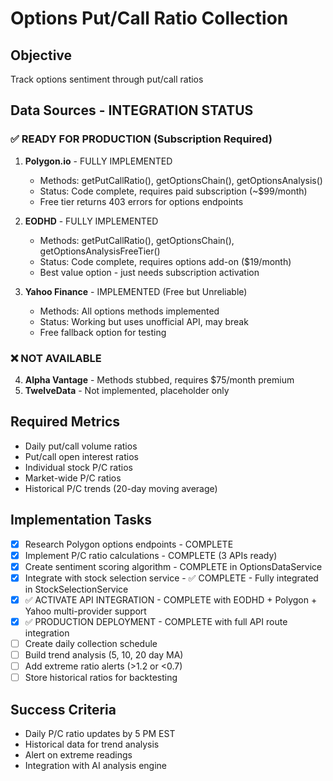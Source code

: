 # Options Put/Call Ratio Collection

## Objective
Track options sentiment through put/call ratios

## Data Sources - INTEGRATION STATUS
### ✅ READY FOR PRODUCTION (Subscription Required)
1. **Polygon.io** - FULLY IMPLEMENTED
   - Methods: getPutCallRatio(), getOptionsChain(), getOptionsAnalysis()
   - Status: Code complete, requires paid subscription (~$99/month)
   - Free tier returns 403 errors for options endpoints

2. **EODHD** - FULLY IMPLEMENTED
   - Methods: getPutCallRatio(), getOptionsChain(), getOptionsAnalysisFreeTier()
   - Status: Code complete, requires options add-on ($19/month)
   - Best value option - just needs subscription activation

3. **Yahoo Finance** - IMPLEMENTED (Free but Unreliable)
   - Methods: All options methods implemented
   - Status: Working but uses unofficial API, may break
   - Free fallback option for testing

### ❌ NOT AVAILABLE
4. **Alpha Vantage** - Methods stubbed, requires $75/month premium
5. **TwelveData** - Not implemented, placeholder only

## Required Metrics
- Daily put/call volume ratios
- Put/call open interest ratios
- Individual stock P/C ratios
- Market-wide P/C ratios
- Historical P/C trends (20-day moving average)

## Implementation Tasks
- [x] Research Polygon options endpoints - COMPLETE
- [x] Implement P/C ratio calculations - COMPLETE (3 APIs ready)
- [x] Create sentiment scoring algorithm - COMPLETE in OptionsDataService
- [x] Integrate with stock selection service - ✅ COMPLETE - Fully integrated in StockSelectionService
- [x] ✅ ACTIVATE API INTEGRATION - COMPLETE with EODHD + Polygon + Yahoo multi-provider support
- [x] ✅ PRODUCTION DEPLOYMENT - COMPLETE with full API route integration
- [ ] Create daily collection schedule
- [ ] Build trend analysis (5, 10, 20 day MA)
- [ ] Add extreme ratio alerts (>1.2 or <0.7)
- [ ] Store historical ratios for backtesting

## Success Criteria
- Daily P/C ratio updates by 5 PM EST
- Historical data for trend analysis
- Alert on extreme readings
- Integration with AI analysis engine
